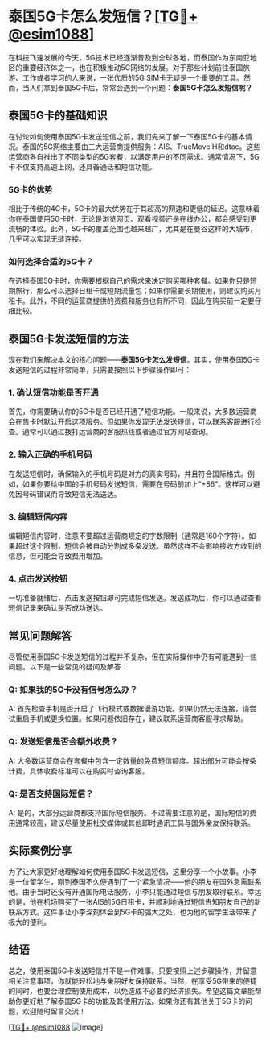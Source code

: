 # 泰国5G卡怎么发短信？[[TG💪+ @esim1088](https://t.me/s/esim1088)]

在科技飞速发展的今天，5G技术已经逐渐普及到全球各地，而泰国作为东南亚地区的重要经济体之一，也在积极推动5G网络的发展。对于那些计划前往泰国旅游、工作或者学习的人来说，一张优质的5G SIM卡无疑是一个重要的工具。然而，当人们拿到泰国5G卡后，常常会遇到一个问题：**泰国5G卡怎么发短信呢？**

## 泰国5G卡的基础知识

在讨论如何使用泰国5G卡发送短信之前，我们先来了解一下泰国5G卡的基本情况。泰国的5G网络主要由三大运营商提供服务：AIS、TrueMove H和dtac。这些运营商各自推出了不同类型的5G套餐，以满足用户的不同需求。通常情况下，5G卡不仅支持高速上网，还具备通话和短信功能。

### 5G卡的优势

相比于传统的4G卡，5G卡的最大优势在于其超高的网速和更低的延迟。这意味着你在泰国使用5G卡时，无论是浏览网页、观看视频还是在线办公，都会感受到更流畅的体验。此外，5G卡的覆盖范围也越来越广，尤其是在曼谷这样的大城市，几乎可以实现无缝连接。

### 如何选择合适的5G卡？

在选择泰国5G卡时，你需要根据自己的需求来决定购买哪种套餐。如果你只是短期旅行，那么可以选择日租卡或短期流量包；如果你需要长期使用，则建议购买月租卡。此外，不同的运营商提供的资费和服务也有所不同，因此在购买前一定要仔细比较。

## 泰国5G卡发送短信的方法

现在我们来解决本文的核心问题——**泰国5G卡怎么发短信**。其实，使用泰国5G卡发送短信的过程非常简单，只需要按照以下步骤操作即可：

### 1. 确认短信功能是否开通

首先，你需要确认你的5G卡是否已经开通了短信功能。一般来说，大多数运营商会在售卡时默认开启这项服务。但如果你发现无法发送短信，可以联系客服进行检查。通常可以通过拨打运营商的客服热线或者通过官方网站查询。

### 2. 输入正确的手机号码

在发送短信时，确保输入的手机号码是对方的真实号码，并且符合国际格式。例如，如果你要给中国的手机号码发送短信，需要在号码前加上“+86”。这样可以避免因号码错误而导致短信无法送达。

### 3. 编辑短信内容

编辑短信内容时，注意不要超过运营商规定的字数限制（通常是160个字符）。如果超过这个限制，短信会被自动分割成多条发送。虽然这样不会影响接收方收到的信息，但可能会导致费用增加。

### 4. 点击发送按钮

一切准备就绪后，点击发送按钮即可完成短信发送。发送成功后，你可以通过查看短信记录来确认是否成功送达。

## 常见问题解答

尽管使用泰国5G卡发送短信的过程并不复杂，但在实际操作中仍有可能遇到一些问题。以下是一些常见的疑问及解答：

### Q: 如果我的5G卡没有信号怎么办？

A: 首先检查手机是否开启了飞行模式或数据漫游功能。如果仍然无法连接，请尝试重启手机或更换位置。如果问题依旧存在，建议联系运营商客服寻求帮助。

### Q: 发送短信是否会额外收费？

A: 大多数运营商会在套餐中包含一定数量的免费短信额度。超出部分可能会按条计费，具体收费标准可以在购买时咨询客服。

### Q: 是否支持国际短信？

A: 是的，大部分运营商都支持国际短信服务。不过需要注意的是，国际短信的费用通常较高，建议尽量使用社交媒体或其他即时通讯工具与国外亲友保持联系。

## 实际案例分享

为了让大家更好地理解如何使用泰国5G卡发送短信，这里分享一个小故事。小李是一位留学生，刚到泰国不久便遇到了一个紧急情况——他的朋友在国外急需联系他。由于当时还没有开通国际电话服务，小李只能通过短信与朋友取得联系。幸运的是，他在机场购买了一张AIS的5G日租卡，并顺利地通过短信告知朋友自己的新联系方式。这件事让小李深刻体会到5G卡的强大之处，也为他的留学生活带来了极大的便利。

## 结语

总之，使用泰国5G卡发送短信并不是一件难事。只要按照上述步骤操作，并留意相关注意事项，你就能轻松地与亲朋好友保持联系。当然，在享受5G带来的便捷的同时，也要合理控制使用成本，以免造成不必要的经济损失。希望这篇文章能帮助你更好地了解泰国5G卡的功能及其使用方法。如果你还有其他关于5G卡的问题，欢迎随时留言交流！

[[TG💪+ @esim1088](https://t.me/s/esim1088) ![Image](https://i.postimg.cc/4NQfJmqS/Snipaste-2025-05-13-00-14-12.png)]